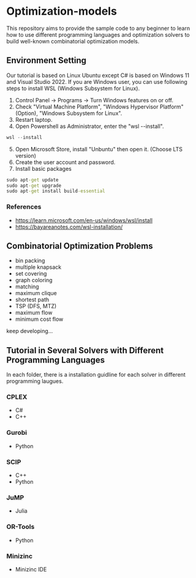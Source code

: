 # Optimization-models

This repository aims to provide the sample code to any beginner to learn how to use different programming languages and optimization solvers to build well-known combinatorial optimization models.

## Environment Setting
Our tutorial is based on Linux Ubuntu except C# is based on Windows 11 and Visual Studio 2022. If you are Windows user, you can use following steps to install WSL (Windows Subsystem for Linux).

1. Control Panel -> Programs -> Turn Windows features on or off.
2. Check "Virtual Machine Platform", "Windows Hypervisor Platform" (Option), "Windows Subsystem for Linux".
3. Restart laptop.
4. Open Powershell as Administrator, enter the "wsl --install".
```powershell
wsl --install
```
5. Open Microsoft Store, install "Unbuntu" then open it. (Choose LTS version)
6. Create the user account and password.
7. Install basic packages 
```cmd
sudo apt-get update
sudo apt-get upgrade
sudo apt-get install build-essential
```


### References
* https://learn.microsoft.com/en-us/windows/wsl/install
* https://bayareanotes.com/wsl-installation/

## Combinatorial Optimization Problems
* bin packing
* multiple knapsack
* set covering
* graph coloring
* matching
* maximum clique
* shortest path
* TSP (DFS, MTZ)
* maximum flow 
* minimum cost flow

keep developing...


## Tutorial in Several Solvers with Different Programming Languages
In each folder, there is a installation guidline for each solver in different programming laugues. 

### CPLEX
* C#
* C++

### Gurobi
* Python

### SCIP
* C++ 
* Python

### JuMP
* Julia

### OR-Tools
* Python 

### Minizinc
* Minizinc IDE
